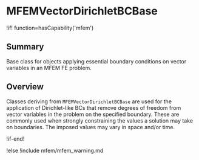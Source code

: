 # MFEMVectorDirichletBCBase

!if! function=hasCapability('mfem')

## Summary

Base class for objects applying essential boundary conditions on vector variables in an MFEM FE problem.

## Overview

Classes deriving from `MFEMVectorDirichletBCBase` are used for the application of Dirichlet-like BCs that
remove degrees of freedom from vector variables in the problem on the specified boundary. These are commonly used when
strongly constraining the values a solution may take on boundaries. The imposed values may vary in space and/or time.

!if-end!

!else
!include mfem/mfem_warning.md
